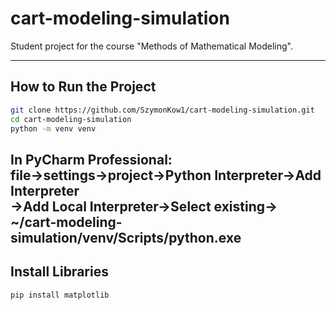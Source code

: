 # cart-modeling-simulation
Student project for the course "Methods of Mathematical Modeling".

---
## How to Run the Project

```bash
git clone https://github.com/SzymonKow1/cart-modeling-simulation.git
cd cart-modeling-simulation
python -m venv venv
```
In PyCharm Professional:  
file->settings->project->Python Interpreter->Add Interpreter  
->Add Local Interpreter->Select existing-> ~/cart-modeling-simulation/venv/Scripts/python.exe
---
## Install Libraries
```bash
pip install matplotlib
```
